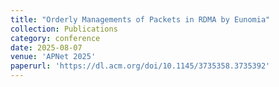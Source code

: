 ```yaml
---
title: "Orderly Managements of Packets in RDMA by Eunomia"
collection: Publications
category: conference
date: 2025-08-07
venue: 'APNet 2025'
paperurl: 'https://dl.acm.org/doi/10.1145/3735358.3735392'
---
```

